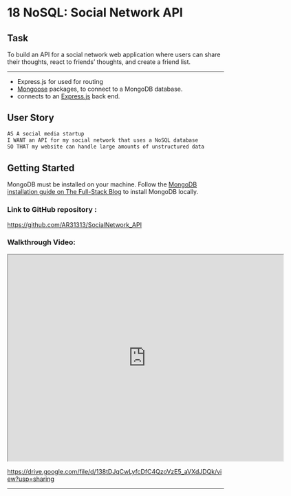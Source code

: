 # 18 NoSQL: Social Network API

## Task

To build an API for a social network web application where users can share their thoughts, react to friends’ thoughts, and create a friend list.

---

- Express.js for used for routing
- [Mongoose](https://www.npmjs.com/package/mongoose) packages, to connect to a MongoDB database.
- connects to an [Express.js](https://www.npmjs.com/package/express) back end.

## User Story

```md
AS A social media startup
I WANT an API for my social network that uses a NoSQL database
SO THAT my website can handle large amounts of unstructured data
```

## Getting Started

MongoDB must be installed on your machine. Follow the [MongoDB installation guide on The Full-Stack Blog](https://coding-boot-camp.github.io/full-stack/mongodb/how-to-install-mongodb) to install MongoDB locally.

### Link to GitHub repository :

https://github.com/AR31313/SocialNetwork_API

### Walkthrough Video:

<iframe src="https://drive.google.com/file/d/1-DGNO6xLkX_-ltbO2YCj3xGtcs9amtXG/preview" width="640" height="480"></iframe>

https://drive.google.com/file/d/138tDJqCwLyfcDfC4QzoVzE5_aVXdJDQk/view?usp=sharing

---

